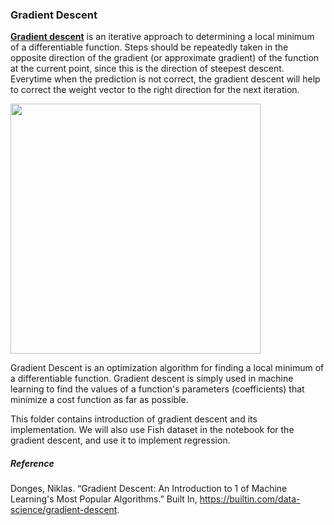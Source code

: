 ### Gradient Descent

**[Gradient descent](https://en.wikipedia.org/wiki/Gradient_descent)** is an iterative approach to determining a local minimum of a differentiable function. Steps should be repeatedly taken in the opposite direction of the gradient (or approximate gradient) of the function at the current point, since this is the direction of steepest descent. Everytime when the prediction is not correct, the gradient descent will help to correct the weight vector to the right direction for the next iteration.

<img src="https://upload.wikimedia.org/wikipedia/commons/thumb/f/ff/Gradient_descent.svg/350px-Gradient_descent.svg.png" width="400" align = 'center'/>

Gradient Descent is an optimization algorithm for finding a local minimum of a differentiable function. Gradient descent is simply used in machine learning to find the values of a function's parameters (coefficients) that minimize a cost function as far as possible.

This folder contains introduction of gradient descent and its implementation. We will also use Fish dataset in the notebook for the gradient descent, and use it to implement regression.

##### Reference
Donges, Niklas. “Gradient Descent: An Introduction to 1 of Machine Learning's Most Popular Algorithms.” Built In, https://builtin.com/data-science/gradient-descent. 
